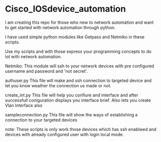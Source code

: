 # Cisco_IOSdevice_automation
I am creating this repo for those who new to network automation and want to get started with network automation through python.

I have used simple python modules like Getpass and Netmiko in these scripts.

Use my scripts and with those express your programming concepts to do lot with network automation.

Netmiko:
  This module will ssh to your network devices with pre configured username and password and 'not secret'.
  

authuser.py
  This file will make and ssh connection to targeted device and let you know weather the connection us made or not.
  
create_int.py
  This file will help you confiure and interface and after successfull coniguration displays you interface brief.
  Also lets you create Vlan Interface also

sampleconnection.py
  This file will show the ways of establishing a connection to your targeted devices



note:
  These scripts is only work those devices which has ssh enablwed and devices with already configured user with login local mode.
